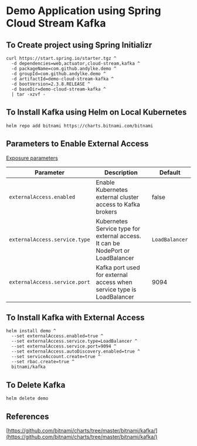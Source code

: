 # Demo Application using Spring Cloud Stream Kafka

## To Create project using Spring Initializr
```
curl https://start.spring.io/starter.tgz ^
  -d dependencies=web,actuator,cloud-stream,kafka ^
  -d packageName=com.github.andylke.demo ^
  -d groupId=com.github.andylke.demo ^
  -d artifactId=demo-cloud-stream-kafka ^
  -d bootVersion=2.3.8.RELEASE ^
  -d baseDir=demo-cloud-stream-kafka ^
  | tar -xzvf -
```

## To Install Kafka using Helm on Local Kubernetes
```
helm repo add bitnami https://charts.bitnami.com/bitnami
```

## Parameters to Enable External Access
[Exposure parameters](https://github.com/bitnami/charts/tree/master/bitnami/kafka/#exposure-parameters)

|Parameter | Description | Default |
|----------|-------------|---------|
| `externalAccess.enabled` | Enable Kubernetes external cluster access to Kafka brokers | false |
| `externalAccess.service.type` | Kubernetes Service type for external access. It can be NodePort or LoadBalancer | `LoadBalancer` |
| `externalAccess.service.port` | Kafka port used for external access when service type is LoadBalancer | 9094 |

## To Install Kafka with External Access
```
helm install demo ^
  --set externalAccess.enabled=true ^
  --set externalAccess.service.type=LoadBalancer ^
  --set externalAccess.service.port=9094 ^
  --set externalAccess.autoDiscovery.enabled=true ^
  --set serviceAccount.create=true ^
  --set rbac.create=true ^
  bitnami/kafka
```

## To Delete Kafka
```
helm delete demo
```

## References
[https://github.com/bitnami/charts/tree/master/bitnami/kafka/](https://github.com/bitnami/charts/tree/master/bitnami/kafka/)
